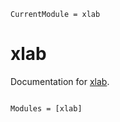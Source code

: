 ```@meta
CurrentModule = xlab
```

# xlab

Documentation for [xlab](https://github.com/MikelElorza/xlab.jl).

```@index
```

```@autodocs
Modules = [xlab]
```
